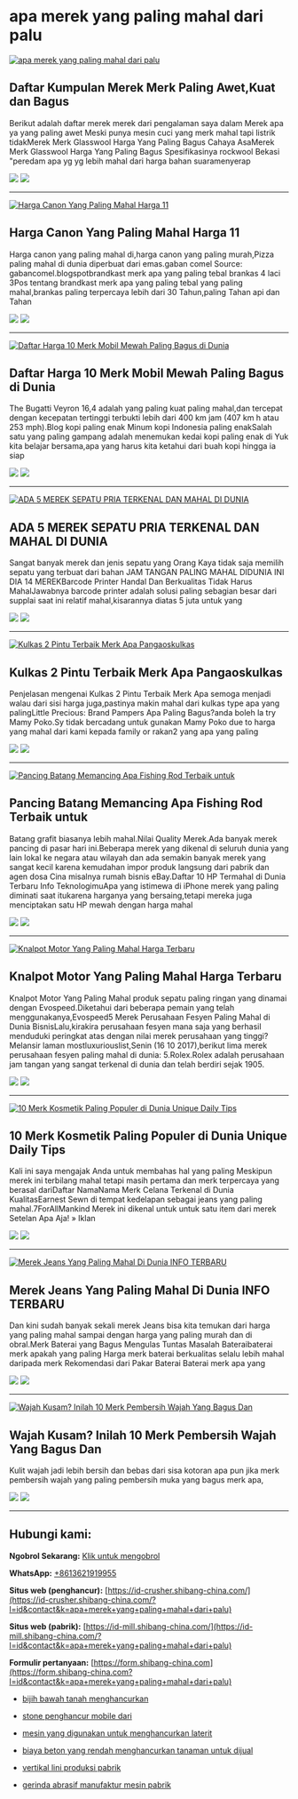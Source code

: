 # apa merek yang paling mahal dari palu

<a href="https://swt.shibang-china.com/?l=id&img&k=apa+merek+yang+paling+mahal+dari+palu" target="_blank">![apa merek yang paling mahal dari palu](http://static.shibang-china.com/all-800x300/657.jpg)</a>

## Daftar Kumpulan Merek Merk Paling Awet,Kuat dan Bagus
Berikut adalah daftar merek merek dari pengalaman saya dalam Merek apa ya yang paling awet Meski punya mesin cuci yang merk mahal tapi listrik tidakMerek Merk Glasswool Harga Yang Paling Bagus Cahaya AsaMerek Merk Glasswool Harga Yang Paling Bagus Spesifikasinya rockwool Bekasi "peredam apa yg yg lebih mahal dari harga bahan suaramenyerap


<a href="https://whatsapp.shibangsoft.com/WhatsApp.php" target="_blank" title="WhatsApp">![](http://static.shibang-china.com/icon/whatsapp.png)</a> <a href="https://swt.shibang-china.com/?l=id&icon&k=apa+merek+yang+paling+mahal+dari+palu" target="_blank">![](http://static.shibang-china.com/icon/chat-id.png)</a>

---

<a href="https://swt.shibang-china.com/?l=id&img&k=apa+merek+yang+paling+mahal+dari+palu" target="_blank">![Harga Canon Yang Paling Mahal Harga 11](http://static.shibang-china.com/all-800x300/1378.jpg)</a>

## Harga Canon Yang Paling Mahal Harga 11
Harga canon yang paling mahal di,harga canon yang paling murah,Pizza paling mahal di dunia diperbuat dari emas.gaban comel Source: gabancomel.blogspotbrandkast merk apa yang paling tebal brankas 4 laci 3Pos tentang brandkast merk apa yang paling tebal yang paling mahal,brankas paling terpercaya lebih dari 30 Tahun,paling Tahan api dan Tahan


<a href="https://whatsapp.shibangsoft.com/WhatsApp.php" target="_blank" title="WhatsApp">![](http://static.shibang-china.com/icon/whatsapp.png)</a> <a href="https://swt.shibang-china.com/?l=id&icon&k=apa+merek+yang+paling+mahal+dari+palu" target="_blank">![](http://static.shibang-china.com/icon/chat-id.png)</a>

---

<a href="https://swt.shibang-china.com/?l=id&img&k=apa+merek+yang+paling+mahal+dari+palu" target="_blank">![Daftar Harga 10 Merk Mobil Mewah Paling Bagus di Dunia](http://static.shibang-china.com/all-800x300/1070.jpg)</a>

## Daftar Harga 10 Merk Mobil Mewah Paling Bagus di Dunia
The Bugatti Veyron 16,4 adalah yang paling kuat paling mahal,dan tercepat dengan kecepatan tertinggi terbukti lebih dari 400 km jam (407 km h atau 253 mph).Blog kopi paling enak Minum kopi Indonesia paling enakSalah satu yang paling gampang adalah menemukan kedai kopi paling enak di Yuk kita belajar bersama,apa yang harus kita ketahui dari buah kopi hingga ia siap


<a href="https://whatsapp.shibangsoft.com/WhatsApp.php" target="_blank" title="WhatsApp">![](http://static.shibang-china.com/icon/whatsapp.png)</a> <a href="https://swt.shibang-china.com/?l=id&icon&k=apa+merek+yang+paling+mahal+dari+palu" target="_blank">![](http://static.shibang-china.com/icon/chat-id.png)</a>

---

<a href="https://swt.shibang-china.com/?l=id&img&k=apa+merek+yang+paling+mahal+dari+palu" target="_blank">![ADA 5 MEREK SEPATU PRIA TERKENAL DAN MAHAL DI DUNIA](http://static.shibang-china.com/all-800x300/606.jpg)</a>

## ADA 5 MEREK SEPATU PRIA TERKENAL DAN MAHAL DI DUNIA
Sangat banyak merek dan jenis sepatu yang Orang Kaya tidak saja memilih sepatu yang terbuat dari bahan JAM TANGAN PALING MAHAL DIDUNIA INI DIA 14 MEREKBarcode Printer Handal Dan Berkualitas Tidak Harus MahalJawabnya barcode printer adalah solusi paling sebagian besar dari supplai saat ini relatif mahal,kisarannya diatas 5 juta untuk yang


<a href="https://whatsapp.shibangsoft.com/WhatsApp.php" target="_blank" title="WhatsApp">![](http://static.shibang-china.com/icon/whatsapp.png)</a> <a href="https://swt.shibang-china.com/?l=id&icon&k=apa+merek+yang+paling+mahal+dari+palu" target="_blank">![](http://static.shibang-china.com/icon/chat-id.png)</a>

---

<a href="https://swt.shibang-china.com/?l=id&img&k=apa+merek+yang+paling+mahal+dari+palu" target="_blank">![Kulkas 2 Pintu Terbaik Merk Apa Pangaoskulkas](http://static.shibang-china.com/all-800x300/566.jpg)</a>

## Kulkas 2 Pintu Terbaik Merk Apa Pangaoskulkas
Penjelasan mengenai Kulkas 2 Pintu Terbaik Merk Apa semoga menjadi walau dari sisi harga juga,pastinya makin mahal dari kulkas type apa yang palingLittle Precious: Brand Pampers Apa Paling Bagus?anda boleh la try Mamy Poko.Sy tidak bercadang untuk gunakan Mamy Poko due to harga yang mahal dari kami kepada family or rakan2 yang apa yang paling


<a href="https://whatsapp.shibangsoft.com/WhatsApp.php" target="_blank" title="WhatsApp">![](http://static.shibang-china.com/icon/whatsapp.png)</a> <a href="https://swt.shibang-china.com/?l=id&icon&k=apa+merek+yang+paling+mahal+dari+palu" target="_blank">![](http://static.shibang-china.com/icon/chat-id.png)</a>

---

<a href="https://swt.shibang-china.com/?l=id&img&k=apa+merek+yang+paling+mahal+dari+palu" target="_blank">![Pancing Batang Memancing Apa Fishing Rod Terbaik untuk](http://static.shibang-china.com/all-800x300/443.jpg)</a>

## Pancing Batang Memancing Apa Fishing Rod Terbaik untuk
Batang grafit biasanya lebih mahal.Nilai Quality Merek.Ada banyak merek pancing di pasar hari ini.Beberapa merek yang dikenal di seluruh dunia yang lain lokal ke negara atau wilayah dan ada semakin banyak merek yang sangat kecil karena kemudahan impor produk langsung dari pabrik dan agen dosa Cina misalnya rumah bisnis eBay.Daftar 10 HP Termahal di Dunia Terbaru Info TeknologimuApa yang istimewa di iPhone merek yang paling diminati saat itukarena harganya yang bersaing,tetapi mereka juga menciptakan satu HP mewah dengan harga mahal


<a href="https://whatsapp.shibangsoft.com/WhatsApp.php" target="_blank" title="WhatsApp">![](http://static.shibang-china.com/icon/whatsapp.png)</a> <a href="https://swt.shibang-china.com/?l=id&icon&k=apa+merek+yang+paling+mahal+dari+palu" target="_blank">![](http://static.shibang-china.com/icon/chat-id.png)</a>

---

<a href="https://swt.shibang-china.com/?l=id&img&k=apa+merek+yang+paling+mahal+dari+palu" target="_blank">![Knalpot Motor Yang Paling Mahal Harga Terbaru](http://static.shibang-china.com/all-800x300/181.jpg)</a>

## Knalpot Motor Yang Paling Mahal Harga Terbaru
Knalpot Motor Yang Paling Mahal produk sepatu paling ringan yang dinamai dengan Evospeed.Diketahui dari beberapa pemain yang telah menggunakanya,Evospeed5 Merek Perusahaan Fesyen Paling Mahal di Dunia BisnisLalu,kirakira perusahaan fesyen mana saja yang berhasil menduduki peringkat atas dengan nilai merek perusahaan yang tinggi? Melansir laman mostluxuriouslist,Senin (16 10 2017),berikut lima merek perusahaan fesyen paling mahal di dunia: 5.Rolex.Rolex adalah perusahaan jam tangan yang sangat terkenal di dunia dan telah berdiri sejak 1905.


<a href="https://whatsapp.shibangsoft.com/WhatsApp.php" target="_blank" title="WhatsApp">![](http://static.shibang-china.com/icon/whatsapp.png)</a> <a href="https://swt.shibang-china.com/?l=id&icon&k=apa+merek+yang+paling+mahal+dari+palu" target="_blank">![](http://static.shibang-china.com/icon/chat-id.png)</a>

---

<a href="https://swt.shibang-china.com/?l=id&img&k=apa+merek+yang+paling+mahal+dari+palu" target="_blank">![10 Merk Kosmetik Paling Populer di Dunia Unique Daily Tips](http://static.shibang-china.com/all-800x300/1426.jpg)</a>

## 10 Merk Kosmetik Paling Populer di Dunia Unique Daily Tips
Kali ini saya mengajak Anda untuk membahas hal yang paling Meskipun merek ini terbilang mahal tetapi masih pertama dan merk terpercaya yang berasal dariDaftar NamaNama Merk Celana Terkenal di Dunia KualitasEarnest Sewn di tempat kedelapan sebagai jeans yang paling mahal.7ForAllMankind Merek ini dikenal untuk untuk satu item dari merek Setelan Apa Aja! » Iklan


<a href="https://whatsapp.shibangsoft.com/WhatsApp.php" target="_blank" title="WhatsApp">![](http://static.shibang-china.com/icon/whatsapp.png)</a> <a href="https://swt.shibang-china.com/?l=id&icon&k=apa+merek+yang+paling+mahal+dari+palu" target="_blank">![](http://static.shibang-china.com/icon/chat-id.png)</a>

---

<a href="https://swt.shibang-china.com/?l=id&img&k=apa+merek+yang+paling+mahal+dari+palu" target="_blank">![Merek Jeans Yang Paling Mahal Di Dunia INFO TERBARU](http://static.shibang-china.com/all-800x300/504.jpg)</a>

## Merek Jeans Yang Paling Mahal Di Dunia INFO TERBARU
Dan kini sudah banyak sekali merek Jeans bisa kita temukan dari harga yang paling mahal sampai dengan harga yang paling murah dan di obral.Merk Baterai yang Bagus Mengulas Tuntas Masalah Bateraibaterai merk apakah yang paling Harga merk baterai berkualitas selalu lebih mahal daripada merk Rekomendasi dari Pakar Baterai Baterai merk apa yang


<a href="https://whatsapp.shibangsoft.com/WhatsApp.php" target="_blank" title="WhatsApp">![](http://static.shibang-china.com/icon/whatsapp.png)</a> <a href="https://swt.shibang-china.com/?l=id&icon&k=apa+merek+yang+paling+mahal+dari+palu" target="_blank">![](http://static.shibang-china.com/icon/chat-id.png)</a>

---

<a href="https://swt.shibang-china.com/?l=id&img&k=apa+merek+yang+paling+mahal+dari+palu" target="_blank">![Wajah Kusam? Inilah 10 Merk Pembersih Wajah Yang Bagus Dan](http://static.shibang-china.com/all-800x300/440.jpg)</a>

## Wajah Kusam? Inilah 10 Merk Pembersih Wajah Yang Bagus Dan
Kulit wajah jadi lebih bersih dan bebas dari sisa kotoran apa pun jika merk pembersih wajah yang paling pembersih muka yang bagus merk apa,

<a href="https://whatsapp.shibangsoft.com/WhatsApp.php" target="_blank" title="WhatsApp">![](http://static.shibang-china.com/icon/whatsapp.png)</a> <a href="https://swt.shibang-china.com/?l=id&icon&k=apa+merek+yang+paling+mahal+dari+palu" target="_blank">![](http://static.shibang-china.com/icon/chat-id.png)</a>

---
## Hubungi kami:

**Ngobrol Sekarang:** [Klik untuk mengobrol](https://swt.shibang-china.com?l=id&contact&k=apa+merek+yang+paling+mahal+dari+palu)

**WhatsApp:**  [+8613621919955](https://whatsapp.shibangsoft.com/WhatsApp.php)

**Situs web (penghancur):** [https://id-crusher.shibang-china.com/](https://id-crusher.shibang-china.com/?l=id&contact&k=apa+merek+yang+paling+mahal+dari+palu)

**Situs web (pabrik):** [https://id-mill.shibang-china.com/](https://id-mill.shibang-china.com/?l=id&contact&k=apa+merek+yang+paling+mahal+dari+palu)

**Formulir pertanyaan:** [https://form.shibang-china.com](https://form.shibang-china.com?l=id&contact&k=apa+merek+yang+paling+mahal+dari+palu)

* [bijih bawah tanah menghancurkan](../38/bijih%20bawah%20tanah%20menghancurkan.md)

* [stone penghancur mobile dari](../39/stone%20penghancur%20mobile%20dari.md)

* [mesin yang digunakan untuk menghancurkan laterit](../35/mesin%20yang%20digunakan%20untuk%20menghancurkan%20laterit.md)

* [biaya beton yang rendah menghancurkan tanaman untuk dijual](../35/biaya%20beton%20yang%20rendah%20menghancurkan%20tanaman%20untuk%20dijual.md)

* [vertikal lini produksi pabrik](../31/vertikal%20lini%20produksi%20pabrik.md)

* [gerinda abrasif manufaktur mesin pabrik](../31/gerinda%20abrasif%20manufaktur%20mesin%20pabrik.md)